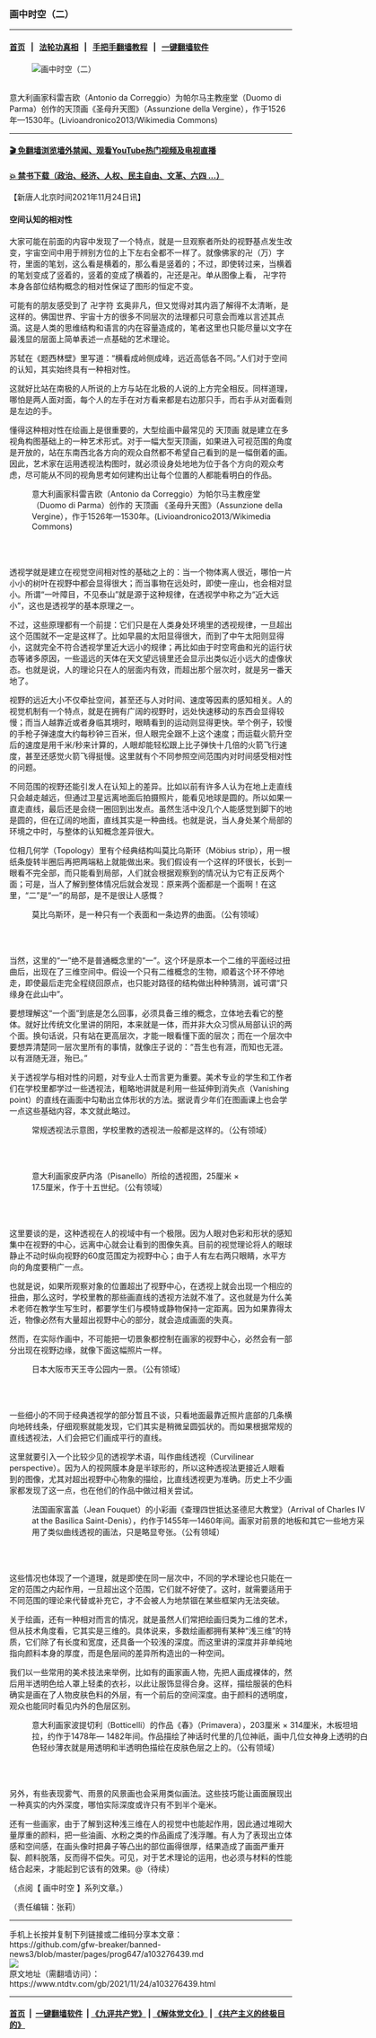 ### 画中时空（二）
------------------------

#### [首页](https://github.com/gfw-breaker/banned-news3/blob/master/README.md) &nbsp;&nbsp;|&nbsp;&nbsp; [法轮功真相](https://github.com/begood0513/basic/blob/master/README.md)  &nbsp;&nbsp;|&nbsp;&nbsp; [手把手翻墙教程](https://github.com/gfw-breaker/guides/wiki)  &nbsp;&nbsp;|&nbsp;&nbsp; [一键翻墙软件](https://github.com/gfw-breaker/nogfw/blob/master/README.md)  



<div><div class="featured_image">
 <figure>
  <img alt="画中时空（二）" src="https://i.ntdtv.com/assets/uploads/2021/11/2021-11-24_150256-800x450.jpg"/>
 </figure><br/>
 <span class="caption">
  意大利画家科雷吉欧（Antonio da Correggio）为帕尔马主教座堂（Duomo di Parma）创作的天顶画《圣母升天图》（Assunzione della Vergine），作于1526年—1530年。(Livioandronico2013/Wikimedia Commons)
 </span>
</div>
</div><hr/>

#### [ 🎬  免翻墙浏览墙外禁闻、观看YouTube热门视频及电视直播](https://github.com/gfw-breaker/HelloWorld)

#### [ 💥  禁书下载（政治、经济、人权、民主自由、文革、六四 ...）](https://github.com/gfw-breaker/books/blob/master/README.md)

<div><div class="post_content" itemprop="articleBody">
 <p>
  【新唐人北京时间2021年11月24日讯】
 </p>
 <h4>
  空间认知的相对性
 </h4>
 <p>
  大家可能在前面的内容中发现了一个特点，就是一旦观察者所处的视野基点发生改变，宇宙空间中用于辨别方位的上下左右全都不一样了。就像佛家的卍（万）字符，里面的笔划，这么看是横着的，那么看是竖着的；不过，即使转过来，当横着的笔划变成了竖着的，竖着的变成了横着的，卍还是卍。单从图像上看，
  <ok href="https://www.ntdtv.com/gb/卍字符.htm">
   卍字符
  </ok>
  本身各部位结构概念的相对性保证了图形的恒定不变。
 </p>
 <p>
  可能有的朋友感受到了
  <ok href="https://www.ntdtv.com/gb/卍字符.htm">
   卍字符
  </ok>
  玄奥非凡，但又觉得对其内涵了解得不太清晰，是这样的。佛国世界、宇宙十方的很多不同层次的法理都只可意会而难以言述其点滴。这是人类的思维结构和语言的内在容量造成的，笔者这里也只能尽量以文字在最浅显的层面上简单表述一点基础的艺术理论。
 </p>
 <p>
  苏轼在《题西林壁》里写道：“横看成岭侧成峰，远近高低各不同。”人们对于空间的认知，其实始终具有一种相对性。
 </p>
 <p>
  这就好比站在南极的人所说的上方与站在北极的人说的上方完全相反。同样道理，哪怕是两人面对面，每个人的左手在对方看来都是右边那只手，而右手从对面看则是左边的手。
 </p>
 <p>
  懂得这种相对性在绘画上是很重要的，大型绘画中最常见的
  <ok href="https://www.ntdtv.com/gb/天顶画.htm">
   天顶画
  </ok>
  就是建立在多视角构图基础上的一种艺术形式。对于一幅大型天顶画，如果进入可视范围的角度是开放的，站在东南西北各方向的观众自然都不希望自己看到的是一幅倒着的画。因此，艺术家在运用透视法构图时，就必须设身处地地为位于各个方向的观众考虑，尽可能从不同的视角思考如何建构出让每个位置的人都能看明白的作品。
 </p>
 <figure class="wp-caption alignnone" id="attachment_103276462" style="width: 459px">
  <img alt="" class="size-full wp-image-103276462" src="https://i.ntdtv.com/assets/uploads/2021/11/2021-11-24_150140.jpg">
   <br/><figcaption class="wp-caption-text">
    意大利画家科雷吉欧（Antonio da Correggio）为帕尔马主教座堂（Duomo di Parma）创作的
    <ok href="https://www.ntdtv.com/gb/天顶画.htm">
     天顶画
    </ok>
    《圣母升天图》（Assunzione della Vergine），作于1526年—1530年。(Livioandronico2013/Wikimedia Commons)
   </figcaption><br/>
  </img>
 </figure><br/>
 <p>
  透视学就是建立在视觉空间相对性的基础之上的：当一个物体离人很近，哪怕一片小小的树叶在视野中都会显得很大；而当事物在远处时，即使一座山，也会相对显小。所谓“一叶障目，不见泰山”就是源于这种规律，在透视学中称之为“近大远小”，这也是透视学的基本原理之一。
 </p>
 <p>
  不过，这些原理都有一个前提：它们只是在人类身处环境里的透视规律，一旦超出这个范围就不一定是这样了。比如早晨的太阳显得很大，而到了中午太阳则显得小，这就完全不符合透视学里近大远小的规律；再比如由于时空弯曲和光的运行状态等诸多原因，一些遥远的天体在天文望远镜里还会显示出类似近小远大的虚像状态。也就是说，人的理论只在人的层面内有效，而超出那个层次时，就是另一番天地了。
 </p>
 <p>
  视野的远近大小不仅牵扯空间，甚至还与人对时间、速度等因素的感知相关。人的视觉机制有一个特点，就是在拥有广阔的视野时，远处快速移动的东西会显得较慢；而当人越靠近或者身临其境时，眼睛看到的运动则显得更快。举个例子，较慢的手枪子弹速度大约每秒钟三百米，但人眼完全跟不上这个速度；而运载火箭升空后的速度是用千米/秒来计算的，人眼却能轻松跟上比子弹快十几倍的火箭飞行速度，甚至还感觉火箭飞得挺慢。这里就有个不同参照空间范围内对时间感受相对性的问题。
 </p>
 <p>
  不同范围的视野还能引发人在认知上的差异。比如以前有许多人认为在地上走直线只会越走越远，但通过卫星远离地面后拍摄照片，能看见地球是圆的。所以如果一直走直线，最后还是会绕一圈回到出发点。虽然生活中没几个人能感觉到脚下的地是圆的，但在辽阔的地面，直线其实是一种曲线。也就是说，当人身处某个局部的环境之中时，与整体的认知概念差异很大。
 </p>
 <p>
  位相几何学（Topology）里有个经典结构叫莫比乌斯环（Möbius strip），用一根纸条旋转半圈后再把两端粘上就能做出来。我们假设有一个这样的环很长，长到一眼看不完全部，而只能看到局部，人们就会根据观察到的情况认为它有正反两个面；可是，当人了解到整体情况后就会发现：原来两个面都是一个面啊！在这里，“二”是“一”的局部，是不是很让人感慨？
 </p>
 <figure class="wp-caption alignnone" id="attachment_103276461" style="width: 528px">
  <img alt="" class="size-full wp-image-103276461" src="https://i.ntdtv.com/assets/uploads/2021/11/2021-11-24_150122.jpg">
   <br/><figcaption class="wp-caption-text">
    莫比乌斯环，是一种只有一个表面和一条边界的曲面。（公有领域）
   </figcaption><br/>
  </img>
 </figure><br/>
 <p>
  当然，这里的“一”绝不是普通概念里的“一”。这个环是原本一个二维的平面经过扭曲后，出现在了三维空间中。假设一个只有二维概念的生物，顺着这个环不停地走，即使最后走完全程绕回原点，也只能对路径的结构做出种种猜测，诚可谓“只缘身在此山中”。
 </p>
 <p>
  要想理解这“一个面”到底是怎么回事，必须具备三维的概念，立体地去看它的整体。就好比传统文化里讲的阴阳，本来就是一体，而并非大众习惯从局部认识的两个面。换句话说，只有站在更高层次，才能一眼看懂下面的层次；而在一个层次中要想弄清楚同一层次里所有的事情，就像庄子说的：“吾生也有涯，而知也无涯。以有涯随无涯，殆已。”
 </p>
 <p>
  关于透视学与相对性的问题，对专业人士而言更为重要。美术专业的学生和工作者们在学校里都学过一些透视法，粗略地讲就是利用一些延伸到消失点（Vanishing point）的直线在画面中勾勒出立体形状的方法。据说青少年们在图画课上也会学一点这些基础内容，本文就此略过。
 </p>
 <figure class="wp-caption alignnone" id="attachment_103276460" style="width: 600px">
  <img alt="" class="size-medium wp-image-103276460" src="https://i.ntdtv.com/assets/uploads/2021/11/2021-11-24_150108-600x402.jpg"/>
  <br/><figcaption class="wp-caption-text">
   常规透视法示意图，学校里教的透视法一般都是这样的。（公有领域）
  </figcaption><br/>
 </figure><br/>
 <figure class="wp-caption alignnone" id="attachment_103276458" style="width: 391px">
  <img alt="" class="size-full wp-image-103276458" src="https://i.ntdtv.com/assets/uploads/2021/11/2021-11-24_150053.jpg"/>
  <br/><figcaption class="wp-caption-text">
   意大利画家皮萨内洛（Pisanello）所绘的透视图，25厘米 × 17.5厘米，作于十五世纪。（公有领域）
  </figcaption><br/>
 </figure><br/>
 <p>
  这里要谈的是，这种透视在人的视域中有一个极限。因为人眼对色彩和形状的感知集中在视野的中心，远离中心就会让看到的图像失真。目前的视觉理论将人的眼球静止不动时纵向视野的60度范围定为视野中心；由于人有左右两只眼睛，水平方向的角度要稍广一点。
 </p>
 <p>
  也就是说，如果所观察对象的位置超出了视野中心，在透视上就会出现一个相应的扭曲，那么这时，学校里教的那些画直线的透视方法就不准了。这也就是为什么美术老师在教学生写生时，都要学生们与模特或静物保持一定距离。因为如果靠得太近，物像必然有大量超出视野中心的部分，就会造成画面的失真。
 </p>
 <p>
  然而，在实际作画中，不可能把一切景象都控制在画家的视野中心，必然会有一部分出现在视野边缘，就像下面这幅照片一样。
 </p>
 <figure class="wp-caption alignnone" id="attachment_103276456" style="width: 600px">
  <img alt="" class="size-medium wp-image-103276456" src="https://i.ntdtv.com/assets/uploads/2021/11/2021-11-24_150037-600x432.jpg"/>
  <br/><figcaption class="wp-caption-text">
   日本大阪市天王寺公园内一景。（公有领域）
  </figcaption><br/>
 </figure><br/>
 <p>
  一些细小的不同于经典透视学的部分暂且不谈，只看地面最靠近照片底部的几条横向地砖线条，仔细观察就能发现，它们其实是稍微呈圆弧状的。而如果根据常规的直线透视法，人们会把它们画成平行的直线。
 </p>
 <p>
  这里就要引入一个比较少见的透视学术语，叫作曲线透视（Curvilinear perspective）。因为人的视网膜本身是半球形的，所以这种透视法更接近人眼看到的图像，尤其对超出视野中心物象的描绘，比直线透视更为准确。历史上不少画家都发现了这一点，也在他们的作品中做过相关尝试。
 </p>
 <figure class="wp-caption alignnone" id="attachment_103276455" style="width: 600px">
  <img alt="" class="size-medium wp-image-103276455" src="https://i.ntdtv.com/assets/uploads/2021/11/2021-11-24_150024-600x434.jpg"/>
  <br/><figcaption class="wp-caption-text">
   法国画家富盖（Jean Fouquet）的小彩画《查理四世抵达圣德尼大教堂》（Arrival of Charles IV at the Basilica Saint-Denis），约作于1455年—1460年间。画家对前景的地板和其它一些地方采用了类似曲线透视的画法，只是略显夸张。（公有领域）
  </figcaption><br/>
 </figure><br/>
 <p>
  这些情况也体现了一个道理，就是即使在同一层次中，不同的学术理论也只能在一定的范围之内起作用，一旦超出这个范围，它们就不好使了。这时，就需要适用于不同范围的理论来代替或补充它，才不会被人为地禁锢在某些框架内无法突破。
 </p>
 <p>
  关于绘画，还有一种相对而言的情况，就是虽然人们常把绘画归类为二维的艺术，但从技术角度看，它其实是三维的。具体说来，多数绘画都拥有某种“浅三维”的特质，它们除了有长度和宽度，还具备一个较浅的深度。而这里讲的深度并非单纯地指向颜料本身的厚度，而是色层间的差异所构造出的一种空间。
 </p>
 <p>
  我们以一些常用的美术技法来举例，比如有的画家画人物，先把人画成裸体的，然后用半透明色给人罩上轻柔的衣衫，以此让服饰显得合身。这样，描绘服装的色料确实是画在了人物皮肤色料的外层，有一个前后的空间深度。由于颜料的透明度，观众也能同时看见内外的色层区别。
 </p>
 <figure class="wp-caption alignnone" id="attachment_103276453" style="width: 600px">
  <img alt="" class="size-medium wp-image-103276453" src="https://i.ntdtv.com/assets/uploads/2021/11/2021-11-24_145945-600x396.jpg"/>
  <br/><figcaption class="wp-caption-text">
   意大利画家波提切利（Botticelli）的作品《春》（Primavera），203厘米 × 314厘米，木板坦培拉，约作于1478年— 1482年间。作品描绘了神话时代里的几位神祇，画中几位女神身上透明的白色轻纱薄衣就是用透明和半透明色描绘在皮肤色层之上的。（公有领域）
  </figcaption><br/>
 </figure><br/>
 <p>
  另外，有些表现雾气、雨景的风景画也会采用类似画法。这些技巧能让画面展现出一种真实的内外深度，哪怕实际深度或许只有不到半个毫米。
 </p>
 <p>
  还有一些画家，由于了解到这种浅三维在人的视觉中也能起作用，因此通过堆砌大量厚重的颜料，把一些油画、水粉之类的作品画成了浅浮雕。有人为了表现出立体感和空间感，在画头像时把鼻子等凸出的部位画得很厚，结果造成了画面严重开裂、颜料脱落，反而得不偿失。可见，对于艺术理论的运用，也必须与材料的性能结合起来，才能起到它该有的效果。@（待续）
 </p>
 <p>
  （点阅【
  <ok href="https://www.ntdtv.com/gb/画中时空.htm">
   画中时空
  </ok>
  】系列文章。）
 </p>
 <p>
  （责任编辑：张莉）
 </p>
 <div class="single_ad">
 </div>
</div>
</div>
<hr/>
手机上长按并复制下列链接或二维码分享本文章：<br/>
https://github.com/gfw-breaker/banned-news3/blob/master/pages/prog647/a103276439.md <br/>
<a href='https://github.com/gfw-breaker/banned-news3/blob/master/pages/prog647/a103276439.md'><img src='https://github.com/gfw-breaker/banned-news3/blob/master/pages/prog647/a103276439.md.png'/></a> <br/>
原文地址（需翻墙访问）：https://www.ntdtv.com/gb/2021/11/24/a103276439.html


------------------------
#### [首页](https://github.com/gfw-breaker/banned-news3/blob/master/README.md) &nbsp;|&nbsp; [一键翻墙软件](https://github.com/gfw-breaker/nogfw/blob/master/README.md) &nbsp;| [《九评共产党》](https://github.com/gfw-breaker/9ping.md/blob/master/README.md#九评之一评共产党是什么) | [《解体党文化》](https://github.com/gfw-breaker/jtdwh.md/blob/master/README.md) | [《共产主义的终极目的》](https://github.com/gfw-breaker/gczydzjmd.md/blob/master/README.md)


<img src='http://gfw-breaker.win/banned-news3/pages/prog647/a103276439.md' width='0px' height='0px'/>